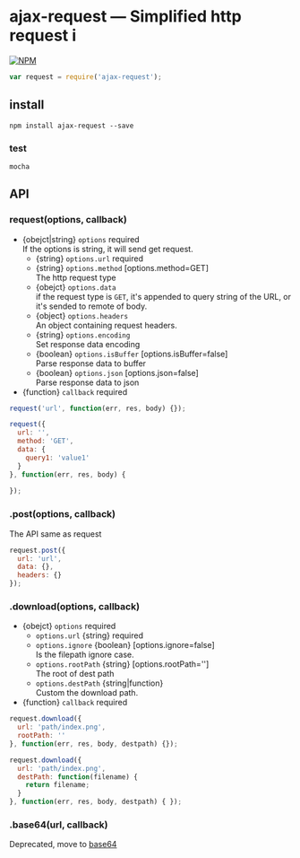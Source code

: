# ajax-request — Simplified http request i
[![NPM](https://nodei.co/npm/ajax-request.png?downloads=true&downloadRank=true&stars=true)](https://nodei.co/npm/ajax-request/)
```js
var request = require('ajax-request');
```

## install
```
npm install ajax-request --save
```

### test
```
mocha
```

## API
### request(options, callback)
* {obejct|string} ``options`` required  
  If the options is string, it will send get request.
  * {string} ``options.url`` required
  * {string} ``options.method`` [options.method=GET]  
  The http request type
  * {obejct} ``options.data``  
  if the request type is `GET`, it's appended to query string of the URL, or it's sended to remote of body.
  * {object} ``options.headers``  
  An object containing request headers.
  * {string} ``options.encoding``  
  Set response data encoding
  * {boolean} ``options.isBuffer``  [options.isBuffer=false]  
  Parse response data to buffer
  * {boolean} ``options.json`` [options.json=false]  
  Parse response data to json
* {function} ``callback`` required

```js
request('url', function(err, res, body) {});

request({
  url: '',
  method: 'GET',
  data: {
    query1: 'value1'
  }
}, function(err, res, body) {
  
});
```

### .post(options, callback)
The API same as request
```js
request.post({
  url: 'url',
  data: {},
  headers: {}
});
```

### .download(options, callback)
* {obejct} ``options`` required
  * ``options.url`` {string} required
  * ``options.ignore`` {boolean} [options.ignore=false]  
  Is the filepath ignore case. 
  * ``options.rootPath`` {string} [options.rootPath='']  
  The root of dest path
  * ``options.destPath`` {string|function}  
  Custom the download path.
* {function} ``callback`` required

```js
request.download({
  url: 'path/index.png',
  rootPath: ''
}, function(err, res, body, destpath) {});

request.download({
  url: 'path/index.png',
  destPath: function(filename) {
    return filename;
  }
}, function(err, res, body, destpath) { });

```

### .base64(url, callback)
Deprecated, move to [base64](https://github.com/douzi8/base64-img#requestbase64url-callback)
